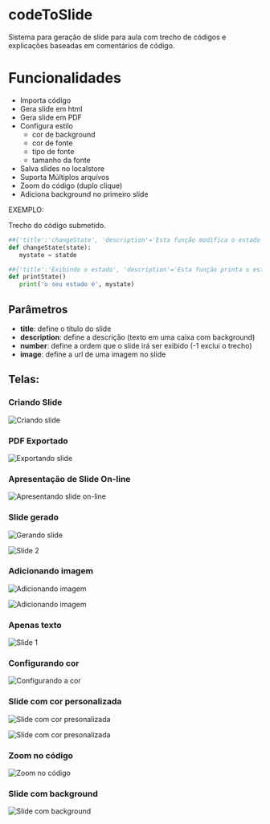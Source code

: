 # codeToSlide
Sistema para geração de slide para aula com trecho de códigos e explicações baseadas em comentários de código.

# Funcionalidades
* Importa código
* Gera slide em html
* Gera slide em PDF
* Configura estilo
   * cor de background
   * cor de fonte
   * tipo de fonte
   * tamanho da fonte
* Salva slides no localstore 
* Suporta Múltiplos arquivos 
* Zoom do código (duplo clique)
* Adiciona background no primeiro slide

EXEMPLO:

Trecho do código submetido.

```python
##{'title':'changeState', 'description'='Esta função modifica o estado do usuário (state é uma string)'}
def changeState(state):
   mystate = statde

##{'title':'Exibindo o estado', 'description'='Esta função printa o estado do usuário no console.'}
def printState()
   print('o seu estado é', mystate)
```
## Parâmetros

* **title**: define o título do slide
* **description**: define a descrição (texto em uma caixa com background)
* **number**: define a ordem que o slide irá ser exibido (-1 exclui o trecho)
* **image**: define a url de uma imagem no slide


## Telas:


### Criando Slide
![Criando slide](https://github.com/LuisAraujo/codeToSlide/blob/main/screens/screen_create.png?raw=true)

### PDF Exportado
![Exportando slide](https://github.com/LuisAraujo/codeToSlide/blob/main/screens/export_pdf.png?raw=true)

### Apresentação de Slide On-line
![Apresentando slide on-line](https://github.com/LuisAraujo/codeToSlide/blob/main/screens/slideonline.png?raw=true)


### Slide gerado
![Gerando slide](https://github.com/LuisAraujo/codeToSlide/blob/main/screens/slide01.png?raw=true)

![Slide 2](https://github.com/LuisAraujo/codeToSlide/blob/main/screens/slide02.png?raw=true)


### Adicionando imagem
![Adicionando imagem](https://github.com/LuisAraujo/codeToSlide/blob/main/screens/screen_image_desc.png?raw=true)

![Adicionando imagem](https://github.com/LuisAraujo/codeToSlide/blob/main/screens/screen_image.png?raw=true)


### Apenas texto
![Slide 1](https://github.com/LuisAraujo/codeToSlide/blob/main/screens/screen_text.png?raw=true)

### Configurando cor
![Configurando a cor](https://github.com/LuisAraujo/codeToSlide/blob/main/screens/select_color.png?raw=true)


### Slide com cor personalizada
![Slide com cor presonalizada](https://github.com/LuisAraujo/codeToSlide/blob/main/screens/slide_color.png?raw=true)

![Slide com cor presonalizada](https://github.com/LuisAraujo/codeToSlide/blob/main/screens/slide_color2.png?raw=true)


### Zoom no código
![Zoom no código](https://github.com/LuisAraujo/codeToSlide/blob/main/screens/zoom_code.png?raw=true)


### Slide com background
![Slide com background](https://github.com/LuisAraujo/codeToSlide/blob/main/screens/slide_bg.png?raw=true)
